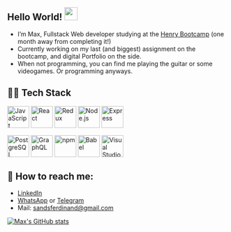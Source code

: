 ## Hello World! <img src="https://raw.githubusercontent.com/iampavangandhi/iampavangandhi/master/gifs/Hi.gif" width="30px">
- I’m Max, Fullstack Web developer studying at the [Henry Bootcamp](https://www.linkedin.com/in/maximo-fernandez-arenas-fullstack/) (one month away from completing it!)
- Currently working on my last (and biggest) assignment on the bootcamp, and digital Portfolio on the side.
- When not programming, you can find me playing the guitar or some videogames. Or programming anyways.


## 👨‍💻 Tech Stack

<a href="https://developer.mozilla.org/en-US/docs/Web/JavaScript" title="JavaScript"><img src="https://github.com/get-icon/geticon/raw/master/icons/javascript.svg" alt="JavaScript" width="50px" height="50px"></a>
<a href="https://reactjs.org/" title="React"><img src="https://github.com/get-icon/geticon/raw/master/icons/react.svg" alt="React" width="50px" height="50px"></a>
<a href="https://redux.js.org/" title="Redux"><img src="https://github.com/get-icon/geticon/raw/master/icons/redux.svg" alt="Redux" width="50px" height="50px"></a>
<a href="https://nodejs.org/" title="Node.js"><img src="https://github.com/get-icon/geticon/raw/master/icons/nodejs-icon.svg" alt="Node.js" width="50px" height="50px"></a>
<a href="https://expressjs.com/" title="Express"><img src="https://github.com/get-icon/geticon/raw/master/icons/express.svg" alt="Express" width="50px" height="50px"></a>

<a href="https://www.postgresql.org/" title="PostgreSQL"><img src="https://github.com/get-icon/geticon/raw/master/icons/postgresql.svg" alt="PostgreSQL" width="50px" height="50px"></a>
<a href="https://graphql.org/" title="GraphQL"><img src="https://github.com/get-icon/geticon/raw/master/icons/graphql.svg" alt="GraphQL" width="50px" height="50px"></a>
<a href="https://www.npmjs.com/" title="npm"><img src="https://github.com/get-icon/geticon/raw/master/icons/npm.svg" alt="npm" width="50px" height="50px"></a>
<a href="https://babeljs.io/" title="Babel"><img src="https://github.com/get-icon/geticon/raw/master/icons/babel.svg" alt="Babel" width="50px" height="50px"></a> 
<a href="https://code.visualstudio.com/" title="Visual Studio Code"><img src="https://github.com/get-icon/geticon/raw/master/icons/visual-studio-code.svg" alt="Visual Studio Code" width="50px" height="50px"></a>



## 📧 How to reach me:
- [LinkedIn](https://www.linkedin.com/in/maximo-fernandez-arenas-fullstack/)
- [WhatsApp](https://wa.me/qr/SLVIUEZVXGJFP1) or [Telegram](https://t.me/maxfer03)
- Mail: sandsferdinand@gmail.com

[![Max's GitHub stats](https://github-readme-stats.vercel.app/api?username=maxfer03)](https://github.com/maxfer03/github-readme-stats)

<!--
**maxfer03/maxfer03** is a ✨ _special_ ✨ repository because its `README.md` (this file) appears on your GitHub profile.



Here are some ideas to get you started:

- 🔭 I’m currently working on ...
- 🌱 I’m currently learning ...
- 👯 I’m looking to collaborate on ...
- 🤔 I’m looking for help with ...
- 💬 Ask me about ...
- 📫 How to reach me: ...
- 😄 Pronouns: ...
- ⚡ Fun fact: ...
-->
